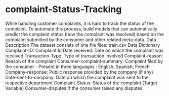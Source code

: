 # complaint-Status-Tracking
While handling customer complaints, it is hard to track the status of the complaint. To automate this process, build models that can automatically predict the complaint status (how the complaint was resolved) based on the complaint submitted by the consumer and other related meta-data.  Data Description The dataset consists of one file files: train.csv  Data Dictionary  Complaint-ID: Complaint Id Date received: Date on which the complaint was received Transaction-Type: Type of transaction involved Complaint-reason: Reason of the complaint Consumer-complaint-summary: Complaint filed by the consumer - Present in three languages :  English, Spanish, French Company-response: Public response provided by the company (if any) Date-sent-to-company: Date on which the complaint was sent to the respective department Complaint-Status: Status of the complaint (Target Variable) Consumer-disputes:If the consumer raised any disputes
